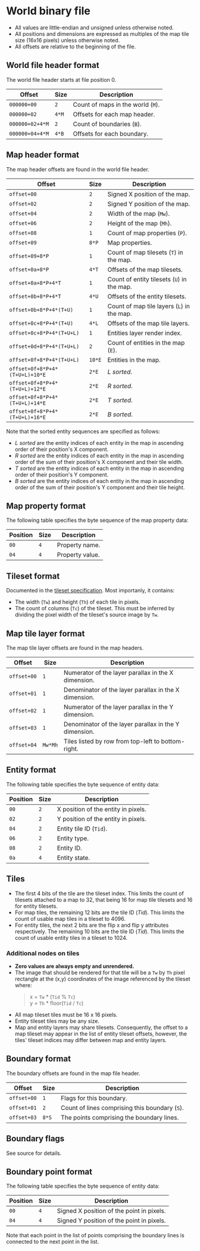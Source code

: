 # World binary file

* All values are little-endian and unsigned unless otherwise noted.
* All positions and dimensions are expressed as multiples of the map tile size
  (16x16 pixels) unless otherwise noted.
* All offsets are relative to the beginning of the file.

## World file header format

The world file header starts at file position 0.

| Offset | Size | Description |
| -- | -- | -- |
| `000000+00` | `2` | Count of maps in the world (`M`). |
| `000000+02` | `4*M` | Offsets for each map header. |
| `000000+02+4*M` | `2` | Count of boundaries (`B`). |
| `000000+04+4*M` | `4*B` | Offsets for each boundary. |

## Map header format

The map header offsets are found in the world file header.

| Offset | Size | Description |
| -- | -- | -- |
| `offset+00` | `2` | Signed X position of the map. |
| `offset+02` | `2` | Signed Y position of the map. |
| `offset+04` | `2` | Width of the map (`Mw`). |
| `offset+06` | `2` | Height of the map (`Mh`). |
| `offset+08` | `1` | Count of map properties (`P`). |
| `offset+09` | `8*P` | Map properties. |
| `offset+09+8*P` | `1` | Count of map tilesets (`T`) in the map. |
| `offset+0a+8*P` | `4*T` | Offsets of the map tilesets. |
| `offset+0a+8*P+4*T` | `1` | Count of entity tilesets (`U`) in the map. |
| `offset+0b+8*P+4*T` | `4*U` | Offsets of the entity tilesets. |
| `offset+0b+8*P+4*(T+U)` | `1` | Count of map tile layers (`L`) in the map. |
| `offset+0c+8*P+4*(T+U)` | `4*L` | Offsets of the map tile layers. |
| `offset+0c+8*P+4*(T+U+L)` | `1` | Entities layer render index. |
| `offset+0d+8*P+4*(T+U+L)` | `2` | Count of entities in the map (`E`). |
| `offset+0f+8*P+4*(T+U+L)` | `10*E` | Entities in the map. |
| `offset+0f+8*P+4*(T+U+L)+10*E` | `2*E` | *L sorted*. |
| `offset+0f+8*P+4*(T+U+L)+12*E` | `2*E` | *R sorted*. |
| `offset+0f+8*P+4*(T+U+L)+14*E` | `2*E` | *T sorted*. |
| `offset+0f+8*P+4*(T+U+L)+16*E` | `2*E` | *B sorted*. |

Note that the sorted entity sequences are specified as follows:

* *L sorted* are the entity indices of each entity in the map in ascending order
  of their position's X component.
* *R sorted* are the entity indices of each entity in the map in ascending
  order of the sum of their position's X component and their tile width.
* *T sorted* are the entity indices of each entity in the map in ascending order
  of their position's Y component.
* *B sorted* are the entity indices of each entity in the map in ascending
  order of the sum of their position's Y component and their tile height.

## Map property format

The following table specifies the byte sequence of the map property data:

| Position | Size | Description |
| -- | -- | -- |
| `00` | `4` | Property name. |
| `04` | `4` | Property value. |

## Tileset format

Documented in the [tileset specification](tileset.md). Most importanly, it
contains:

* The width (`Tw`) and height (`Th`) of each tile in pixels.
* The count of columns (`Tc`) of the tileset. This must be inferred by
  dividing the pixel width of the tileset's source image by `Tw`.

## Map tile layer format

The map tile layer offsets are found in the map headers.

| Offset | Size | Description |
| -- | -- | -- |
| `offset+00` | `1` | Numerator of the layer parallax in the X dimension. |
| `offset+01` | `1` | Denominator of the layer parallax in the X dimension. |
| `offset+02` | `1` | Numerator of the layer parallax in the Y dimension. |
| `offset+03` | `1` | Denominator of the layer parallax in the Y dimension. |
| `offset+04` | `Mw*Mh` | Tiles listed by row from top-left to bottom-right. |
  
## Entity format

The following table specifies the byte sequence of entity data:

| Position | Size | Description |
| -- | -- | -- |
| `00` | `2` | X position of the entity in pixels. |
| `02` | `2` | Y position of the entity in pixels. |
| `04` | `2` | Entity tile ID (`Tid`). |
| `06` | `2` | Entity type. |
| `08` | `2` | Entity ID. |
| `0a` | `4` | Entity state. |

## Tiles

* The first 4 bits of the tile are the tileset index. This limits the count of
  tilesets attached to a map to 32, that being 16 for map tile tilesets and 16
  for entity tilesets.
* For map tiles, the remaining 12 bits are the tile ID (_Tid_). This limits the
  count of usable map tiles in a tileset to 4096.
* For entity tiles, the next 2 bits are the flip x and flip y attributes
  respectively. The remaining 10 bits are the tile ID (_Tid_). This limits the
  count of usable entity tiles in a tileset to 1024.

### Additional nodes on tiles

* __Zero values are always empty and unrendered.__
* The image that should be rendered for that tile will be a `Tw` by `Th` pixel
  rectangle at the (x,y) coordinates of the image referenced by the tileset
  where:
  > x = `Tw` * (`Tid` % `Tc`)  
  > y = `Th` * floor(`Tid` / `Tc`)
* All map tileset tiles must be 16 x 16 pixels.
* Entity tileset tiles may be any size.
* Map and entity layers may share tilesets. Consequently, the offset to a map
  tileset may appear in the list of entity tileset offsets, however, the tiles'
  tileset indices may differ between map and entity layers.

## Boundary format

The boundary offsets are found in the map file header.

| Offset | Size | Description |
| -- | -- | -- |
| `offset+00` | `1` | Flags for this boundary. |
| `offset+01` | `2` | Count of lines comprising this boundary (`S`). |
| `offset+03` | `8*S` | The points comprising the boundary lines. |

## Boundary flags

See source for details.

## Boundary point format

The following table specifies the byte sequence of entity data:

| Position | Size | Description |
| -- | -- | -- |
| `00` | `4` | Signed X position of the point in pixels. |
| `04` | `4` | Signed Y position of the point in pixels. |

Note that each point in the list of points comprising the boundary lines is
connected to the next point in the list.
